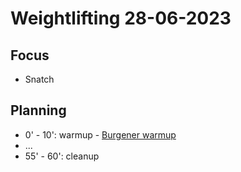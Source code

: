 # Weightlifting 28-06-2023

## Focus
- Snatch

## Planning
- 0' - 10': warmup - [Burgener warmup](https://www.youtube.com/watch?v=mWffzvDGeg4)
- ...
- 55' - 60': cleanup
